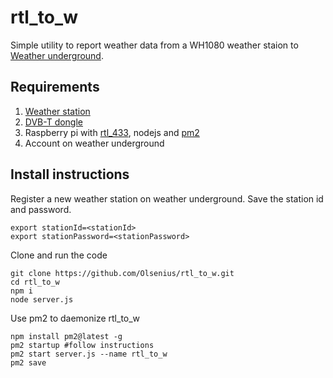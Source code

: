 # rtl_to_w

Simple utility to report weather data from a WH1080 weather staion to [Weather underground](https://www.wunderground.com).

## Requirements
1. [Weather station](https://www.clasohlson.com/no/V%C3%A6rstasjon-med-ber%C3%B8ringsskjerm/36-3242)
2. [DVB-T dongle](https://www.aliexpress.com/item/USB-2-0-Digital-DVB-T-SDR-DAB-FM-HDTV-TV-Tuner-Antenna-Receiver-Stick-RTL2832U/32600825233.html)
3. Raspberry pi with [rtl_433](https://github.com/merbanan/rtl_433), nodejs and [pm2](http://pm2.keymetrics.io/docs/usage/quick-start/)
4. Account on weather underground

## Install instructions
Register a new weather station on weather underground. Save the station id and password.
```
export stationId=<stationId>
export stationPassword=<stationPassword>
```

Clone and run the code

```
git clone https://github.com/Olsenius/rtl_to_w.git
cd rtl_to_w
npm i
node server.js
```

Use pm2 to daemonize rtl_to_w
```
npm install pm2@latest -g
pm2 startup #follow instructions
pm2 start server.js --name rtl_to_w
pm2 save
```






